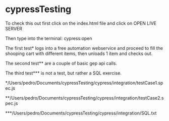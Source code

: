 # cypressTesting


To check this out first click on the index.html file and click on OPEN LIVE SERVER

Then type into the terminal: cypress:open

The first test* logs into a free automation webservice and proceed to fill the shooping cart with different items, then unloads 1 item and checks out.

The second test** are a couple of basic gep api calls.

The third test*** is not a test, but rather a SQL exercise.


 */Users/pedro/Documents/cypressTesting/cypress/integration/testCase1.spec.js

 **/Users/pedro/Documents/cypressTesting/cypress/integration/testCase2.spec.js

 ***/Users/pedro/Documents/cypressTesting/cypress/integration/SQL.txt
